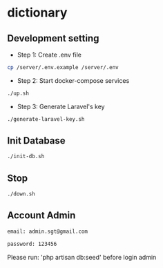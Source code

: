 # dictionary

## Development setting

- Step 1: Create .env file
```bash
cp /server/.env.example /server/.env
```

- Step 2: Start docker-compose services
```bash
./up.sh
```

- Step 3: Generate Laravel's key
```bash
./generate-laravel-key.sh
```

## Init Database
```bash
./init-db.sh
```

## Stop
```bash
./down.sh
```

## Account Admin
```bash
email: admin.sgt@gmail.com
```
```bash
password: 123456
```
Please run: 'php artisan db:seed' before login admin


